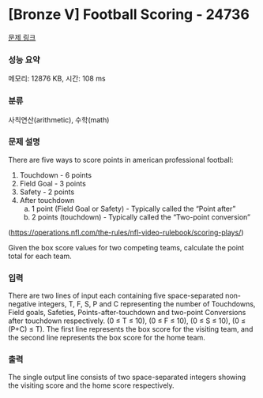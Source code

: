 # [Bronze V] Football Scoring - 24736 

[문제 링크](https://www.acmicpc.net/problem/24736) 

### 성능 요약

메모리: 12876 KB, 시간: 108 ms

### 분류

사칙연산(arithmetic), 수학(math)

### 문제 설명

<p>There are five ways to score points in american professional football:</p>

<ol>
	<li>Touchdown - 6 points</li>
	<li>Field Goal - 3 points</li>
	<li>Safety - 2 points</li>
	<li>After touchdown
	<ol style="list-style-type:lower-alpha;">
		<li>1 point (Field Goal or Safety) - Typically called the “Point after”</li>
		<li>2 points (touchdown) - Typically called the “Two-point conversion”</li>
	</ol>
	</li>
</ol>

<p>(<a href="https://operations.nfl.com/the-rules/nfl-video-rulebook/scoring-plays/">https://operations.nfl.com/the-rules/nfl-video-rulebook/scoring-plays/</a>)</p>

<p>Given the box score values for two competing teams, calculate the point total for each team.</p>

### 입력 

 <p>There are two lines of input each containing five space-separated non-negative integers, T, F, S, P and C representing the number of Touchdowns, Field goals, Safeties, Points-after-touchdown and two-point Conversions after touchdown respectively. (0 ≤ T ≤ 10), (0 ≤ F ≤ 10), (0 ≤ S ≤ 10), (0 ≤ (P+C) ≤ T). The first line represents the box score for the visiting team, and the second line represents the box score for the home team.</p>

### 출력 

 <p>The single output line consists of two space-separated integers showing the visiting score and the home score respectively.</p>

